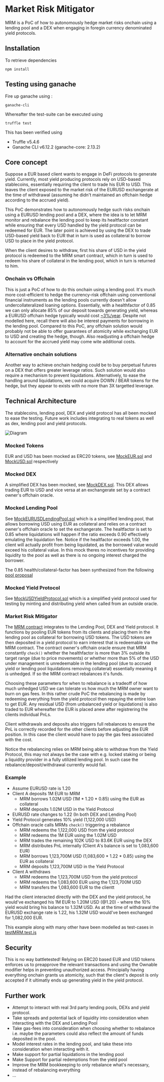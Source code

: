 # Market Risk Mitigator
MRM is a PoC of how to autonomously hedge market risks onchain using a lending pool and a DEX when engaging in foregin currency denominated yield protocols.

## Installation
To retrieve dependencies 
```
npm install
```

## Testing using ganache
Fire up ganache using :
```
ganache-cli
```
Whereafter the test-suite can be executed using
```
truffle test
```

This has been verified using 
* Truffle v5.4.6
* Ganache CLI v6.12.2 (ganache-core: 2.13.2)

## Core concept
Suppose a EUR based client wants to engage in DeFi protocols to generate yield. Currently, most yield producing protocols rely on USD-based stablecoins, essentially requiring the client to trade his EUR to USD. This leaves the client exposed to the market risk of the EURUSD exchangerate at the time of withdrawal (assuming he didn't maintained an offchain hedge according to the accrued yield). 
 
This PoC demonstrates how to autonomously hedge such risks onchain using a EURUSD lending pool and a DEX, where the idea is to let MRM monitor and rebalance the lending pool to keep its healtfactor constant while ensuring that every USD handled by the yield protocol can be redeemed for EUR. The later point is achieved by using the DEX to trade USD-based yield back to EUR that in turn is used as collateral to borrow USD to place in the yield protocol.

When the client desires to withdraw, first his share of USD in the yield protocol is redeemed to the MRM smart contract, which in turn is used to redeem his share of collateral in the lending pool, which in turn is returned to him. 
 
### Onchain vs Offchain
This is just a PoC of how to do this onchain using a lending pool. It's much more cost-efficient to hedge the currency-risk offchain using conventional financial instruments as the lending pools currently doesn't allow undercollateralized loaning options. Essentially, with a healthfactor of 0.85 we can only allocate 85% of our deposit towards generating yield, whereas a EURUSD offchain hedge typically would cost [~3%/year](https://corporate.nordea.com/article/48456/usd-hedging-costs-may-have-peaked). Despite not modelled here, recall there will also be interest payments for borrowing in the lending pool.  Compared to this PoC, any offchain solution would probably not be able to offer guarantees of atomicity while exchanging EUR to USD and creating the hedge, though. Also readjusting a offchain hedge to account for the accrued yield may come wite additional costs.

### Alternative onchain solutions
Another way to achieve onchain hedging could be to buy perpetual futures on a DEX that offers greater leverage ratios. Such solution would also require a mechanism to prevent liquidations. Alternatively, to ease the handling around liquidations, we could acquire DOWN / BEAR tokens for the hedge, but they appear to exists with no more than 3X targetted leverage.

## Technical Architecture
The stablecoins, lending pool, DEX and yield protocol has all been mocked to ease the testing. Future work includes integrating to real tokens as well as dex, lending pool and yield protocols.

![Diagram](https://user-images.githubusercontent.com/7354598/130348655-98624f6d-e529-491a-a103-7efe6e183191.png)

### Mocked Tokens
EUR and USD has been mocked as ERC20 tokens, see [MockEUR.sol](https://github.com/SMLaursen/SBT/blob/main/contracts/mocks/MockEUR.sol) and [MockUSD.sol](https://github.com/SMLaursen/SBT/blob/main/contracts/mocks/MockUSD.sol) respectively

### Mocked DEX
A simplified DEX has been mocked, see [MockDEX.sol](https://github.com/SMLaursen/SBT/blob/main/contracts/mocks/MockDEX.sol). This DEX allows trading EUR to USD and vice versa at an exchangerate set by a contract owner's offchain oracle. 

### Mocked Lending Pool
See [MockEURUSDLendingPool.sol](https://github.com/SMLaursen/SBT/blob/main/contracts/mocks/MockEURUSDLendingPool.sol) which is a simplified lending pool, that allows borrowing USD using EUR as collateral and relies on a contract owner's offchain oracle to set the exchangerate. The healtfactor is set to 0.85 where liquidations will happen if the ratio exceeds 0.90 effectively emulating the liquidation fee. Notice if the healtfactor exceeds 1.00, the client will actually profit from being liquidated, as the borrowed value would exceed his collateral value. In this mock theres no incentives for providing liquidity to the pool as well as there is no ongoing interest charged the borrower. 

The 0.85 health/collateral-factor has been synthesized from the following [pool proposal](https://vote.rari.capital/#/rari/proposal/QmNSdAEikbD9cz9wued9xK4ZQMcoCJfP8o4eSJVpvfFTV2)

### Mocked Yield Protocol
See [MockUSDYieldProtocol.sol](https://github.com/SMLaursen/SBT/blob/main/contracts/mocks/MockUSDYieldProtocol.sol) which is a simplified yield protocol used for testing by minting and distributing yield when called from an outside oracle. 

### Market Risk Mitigator
The [MRM contract](https://github.com/SMLaursen/SBT/blob/main/contracts/MarketRiskMitigator.sol) integrates to the Lending Pool, DEX and Yield protocol. It functions by pooling EUR tokens from its clients and placing them in the lending pool as collateral for borrowing USD tokens. The USD tokens are then deposited in a yield protocol to earn interest that is redeemable via the MRM contract. The contract owner's offchain oracle ensure that MRM constantly `check()` whether the healthfactor is more than 3% outside its target range (due to price movements) or whether more than 5% of the USD under management is unredeemable in the lending pool (due to accrued yield or lending pool liquidations removing collateral) essentially meaning it is unhedged. If so the MRM contract rebalances it's funds.

Choosing these parameters for when to rebalance is a tradeoff of how much unhedged USD we can tolerate vs how much the MRM owner want to burn on gas fees. In this rather crude PoC the rebalancing is made by redeeming everything from the yield protocol then repaying the entire loan to get EUR. Any residual USD (from unbalanced yield or liquidations) is also traded to EUR whereafter the EUR is placed anew after registrering the clients individual PnLs.

Client withdrawals and deposits also triggers full rebalances to ensure the PnL is correctly recorded for the other clients before adjusting the EUR position. In this case the client would have to pay the gas fees associated with the cost.

Notice the rebalancing relies on MRM being able to withdraw from the Yield Protocol, this may not always be the case with e.g. locked staking or being a liquidity provider in a fully utilized lending pool. In such case the rebalance/deposit/withdrawal currently would fail. 

### Example
* Assume EURUSD rate is 1.20
* Client A deposits 1M EUR to MRM
    * MRM borrows 1.02M USD (1M * 1.20 * 0.85) using the EUR as collateral  
    * MRM deposits 1.02M USD in the Yield Protocol
* EURUSD rate changes to 1.22 (In both DEX and Lending Pool)
* Yield Protocol generates 10% yield (1,122,000 USD)
* Offchain oracle calls MRMs `check()` triggering a rebalance  
    * MRM redeems the 1,122,000 USD from the yield protocol
    * MRM redeems the 1M EUR using the 1.02M USD
    * MRM trades the remaining 102K USD to 83.6K EUR using the DEX
    * MRM distributes PnL internally (Client A's balance is set to 1,083,600 EUR)
    * MRM borrows 1,123,700M USD (1,083,600 * 1.22 * 0.85) using the EUR as collateral  
    * MRM deposits 1,123,700M USD in the Yield Protocol
* Client A withdraws
    * MRM redeems the 1,123,700M USD from the yield protocol
    * MRM redeems the 1,083,600 EUR using the 1,123,700M USD
    * MRM transfers the 1,083,600 EUR to the clientt

Had the client interacted directly with the DEX and the yield protocol, he would've exchanged his 1M EUR to 1.20M USD (@1.20) - where the 10% yield would bring his balance to 1.32M USD. As at the time of withdrawal the EURUSD exchange rate is 1.22, his 1.32M USD would've been exchanged for 1,082,000 EUR.

This example along with many other have been modelled as test-cases in [testMRM.test.js](https://github.com/SMLaursen/SBT/blob/main/test/testMRM.test.js)

## Security
This is no way battletested!
Relying on ERC20 based EUR and USD tokens enforces us to preapprove the relevant transactions and using the Ownable modifier helps in preventing unauthorized access.
Principially having everything onchain grants us atomicity, such that the client's deposit is only accepted if it ultimatly ends up generating yield in the yield protocol.

## Further work
* Attempt to interact with real 3rd party lending pools, DEXs and yield protocol.
* Take spreads and potential lack of liquidity into consideration when interacting with the DEX and Lending Pool
* Take gas-fees into consideration when choosing whether to rebalance i.e. maybe the parameters could also reflect the amount of funds deposited in the pool.
* Model interest rates in the lending pool, and take these into consideration when interacting with it.
* Make support for partial liquidations in the lending pool
* Make Support for partial redemptions from the yield pool
* Improve the MRM bookkeeping to only rebalance what's necessary, instead of rebalancing everything
* ...
